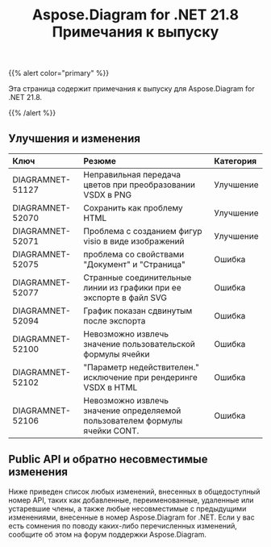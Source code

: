 ﻿---
title: Aspose.Diagram for .NET 21.8 Примечания к выпуску
type: docs
weight: 5
url: /ru/net/aspose-diagram-for-net-21-8-release-notes/
---
{{% alert color="primary" %}} 

Эта страница содержит примечания к выпуску для Aspose.Diagram for .NET 21.8.

{{% /alert %}} 
## **Улучшения и изменения**

|**Ключ**|**Резюме**|**Категория**|
|:- |:- |:- |
|DIAGRAMNET-51127|Неправильная передача цветов при преобразовании VSDX в PNG|Улучшение|
|DIAGRAMNET-52070|Сохранить как проблему HTML|Улучшение|
|DIAGRAMNET-52071|Проблема с созданием фигур visio в виде изображений|Улучшение|
|DIAGRAMNET-52075|проблема со свойствами "Документ" и "Страница"|Ошибка|
|DIAGRAMNET-52077|Странные соединительные линии из графики при ее экспорте в файл SVG|Ошибка|
|DIAGRAMNET-52094|График показан сдвинутым после экспорта|Ошибка|
|DIAGRAMNET-52100|Невозможно извлечь значение пользовательской формулы ячейки|Ошибка|
|DIAGRAMNET-52102|"Параметр недействителен." исключение при рендеринге VSDX в HTML|Ошибка|
|DIAGRAMNET-52106|Невозможно извлечь значение определяемой пользователем формулы ячейки CONT.|Ошибка|

## **Public API и обратно несовместимые изменения**
Ниже приведен список любых изменений, внесенных в общедоступный номер API, таких как добавленные, переименованные, удаленные или устаревшие члены, а также любые несовместимые с предыдущими изменениями, внесенные в номер Aspose.Diagram for .NET. Если у вас есть сомнения по поводу каких-либо перечисленных изменений, сообщите об этом на форум поддержки Aspose.Diagram.





